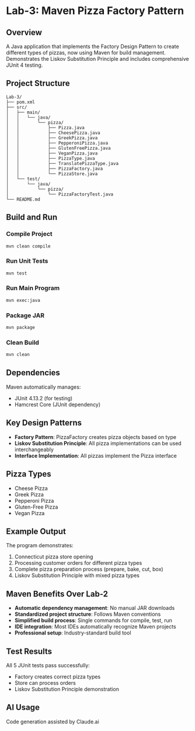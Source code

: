 # Lab-3: Maven Pizza Factory Pattern

## Overview
A Java application that implements the Factory Design Pattern to create different types of pizzas, now using Maven for build management. Demonstrates the Liskov Substitution Principle and includes comprehensive JUnit 4 testing.

## Project Structure
```
Lab-3/
├── pom.xml
├── src/
│   ├── main/
│   │   └── java/
│   │       └── pizza/
│   │           ├── Pizza.java
│   │           ├── CheesePizza.java
│   │           ├── GreekPizza.java
│   │           ├── PepperoniPizza.java
│   │           ├── GlutenFreePizza.java
│   │           ├── VeganPizza.java
│   │           ├── PizzaType.java
│   │           ├── TranslatePizzaType.java
│   │           ├── PizzaFactory.java
│   │           └── PizzaStore.java
│   └── test/
│       └── java/
│           └── pizza/
│               └── PizzaFactoryTest.java
└── README.md
```

## Build and Run

### Compile Project
```bash
mvn clean compile
```

### Run Unit Tests
```bash
mvn test
```

### Run Main Program
```bash
mvn exec:java
```

### Package JAR
```bash
mvn package
```

### Clean Build
```bash
mvn clean
```

## Dependencies
Maven automatically manages:
- JUnit 4.13.2 (for testing)
- Hamcrest Core (JUnit dependency)

## Key Design Patterns
- **Factory Pattern**: PizzaFactory creates pizza objects based on type
- **Liskov Substitution Principle**: All pizza implementations can be used interchangeably
- **Interface Implementation**: All pizzas implement the Pizza interface

## Pizza Types
- Cheese Pizza
- Greek Pizza  
- Pepperoni Pizza
- Gluten-Free Pizza
- Vegan Pizza

## Example Output
The program demonstrates:
1. Connecticut pizza store opening
2. Processing customer orders for different pizza types
3. Complete pizza preparation process (prepare, bake, cut, box)
4. Liskov Substitution Principle with mixed pizza types

## Maven Benefits Over Lab-2
- **Automatic dependency management**: No manual JAR downloads
- **Standardized project structure**: Follows Maven conventions
- **Simplified build process**: Single commands for compile, test, run
- **IDE integration**: Most IDEs automatically recognize Maven projects
- **Professional setup**: Industry-standard build tool

## Test Results
All 5 JUnit tests pass successfully:
- Factory creates correct pizza types
- Store can process orders
- Liskov Substitution Principle demonstration

## AI Usage
Code generation assisted by Claude.ai 